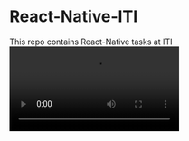# React-Native-ITI
This repo contains React-Native tasks at ITI
![React Native day1Task Demo](https://raw.githubusercontent.com/Mostafa219/React-Native-ITI/main/Demos/Demo.mp4)

